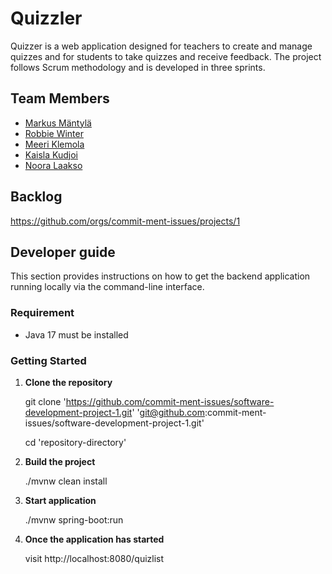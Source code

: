 # Quizzler

Quizzer is a web application designed for teachers to create and manage quizzes and for students to take quizzes and receive feedback. The project follows Scrum methodology and is developed in three sprints.

## Team Members

- [Markus Mäntylä](https://github.com/MarkusMant)
- [Robbie Winter](https://github.com/robbiewinter)
- [Meeri Klemola](https://github.com/MeeriKlemola)
- [Kaisla Kudjoi](https://github.com/kaislakudjoi)
- [Noora Laakso](https://github.com/nooralaakso)

## Backlog
https://github.com/orgs/commit-ment-issues/projects/1


## Developer guide

This section provides instructions on how to get the backend application running locally via the command-line interface.

### Requirement

- Java 17 must be installed

### Getting Started

1. **Clone the repository**

   git clone 
   'https://github.com/commit-ment-issues/software-development-project-1.git'
    'git@github.com:commit-ment-issues/software-development-project-1.git'

   cd 'repository-directory'

2. **Build the project**

    ./mvnw clean install

3. **Start application**

    ./mvnw spring-boot:run

4. **Once the application has started**

    visit http://localhost:8080/quizlist


